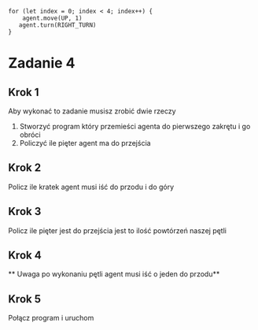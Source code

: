 ```blocks
for (let index = 0; index < 4; index++) {
    agent.move(UP, 1)
   agent.turn(RIGHT_TURN)
}

```
# Zadanie 4
## Krok 1
Aby wykonać to zadanie musisz zrobić dwie rzeczy<br>
1. Stworzyć program który przemieści agenta do pierwszego zakrętu i go obróci
2. Policzyć ile pięter agent ma do przejścia
## Krok 2
Policz ile kratek agent musi iść do przodu i do góry
## Krok 3
Policz ile pięter jest do przejścia jest to ilość powtórzeń naszej pętli
## Krok 4
** Uwaga po wykonaniu pętli agent musi iść o jeden do przodu**
## Krok 5
Połącz program i uruchom

